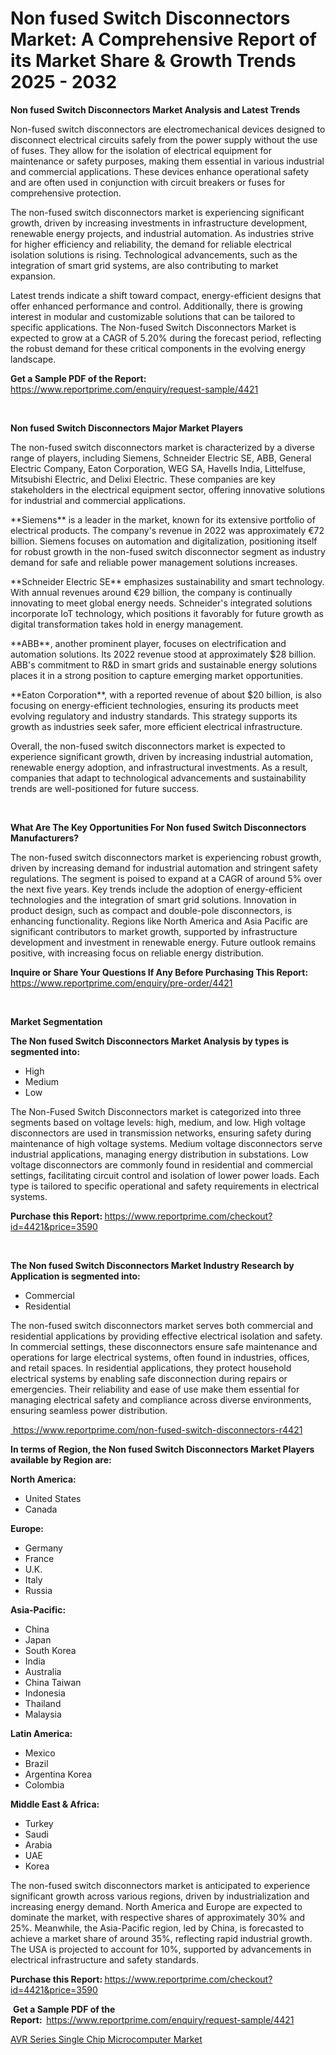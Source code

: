 <p><h1>Non fused Switch Disconnectors Market: A Comprehensive Report of its Market Share & Growth Trends 2025 - 2032</h1></p><p><strong>Non fused Switch Disconnectors Market Analysis and Latest Trends</strong></p>
<p><p>Non-fused switch disconnectors are electromechanical devices designed to disconnect electrical circuits safely from the power supply without the use of fuses. They allow for the isolation of electrical equipment for maintenance or safety purposes, making them essential in various industrial and commercial applications. These devices enhance operational safety and are often used in conjunction with circuit breakers or fuses for comprehensive protection. </p><p>The non-fused switch disconnectors market is experiencing significant growth, driven by increasing investments in infrastructure development, renewable energy projects, and industrial automation. As industries strive for higher efficiency and reliability, the demand for reliable electrical isolation solutions is rising. Technological advancements, such as the integration of smart grid systems, are also contributing to market expansion.</p><p>Latest trends indicate a shift toward compact, energy-efficient designs that offer enhanced performance and control. Additionally, there is growing interest in modular and customizable solutions that can be tailored to specific applications. The Non-fused Switch Disconnectors Market is expected to grow at a CAGR of 5.20% during the forecast period, reflecting the robust demand for these critical components in the evolving energy landscape.</p></p>
<p><strong>Get a Sample PDF of the Report:&nbsp;</strong> <a href="https://www.reportprime.com/enquiry/request-sample/4421?utm_campaign=3175&utm_medium=2&utm_source=Github&utm_content=ia&utm_term=19032025&utm_id=non-fused-switch-disconnectors">https://www.reportprime.com/enquiry/request-sample/4421</a></p>
<p>&nbsp;</p>
<p><strong>Non fused Switch Disconnectors Major Market Players</strong></p>
<p><p>The non-fused switch disconnectors market is characterized by a diverse range of players, including Siemens, Schneider Electric SE, ABB, General Electric Company, Eaton Corporation, WEG SA, Havells India, Littelfuse, Mitsubishi Electric, and Delixi Electric. These companies are key stakeholders in the electrical equipment sector, offering innovative solutions for industrial and commercial applications.</p><p>**Siemens** is a leader in the market, known for its extensive portfolio of electrical products. The company's revenue in 2022 was approximately €72 billion. Siemens focuses on automation and digitalization, positioning itself for robust growth in the non-fused switch disconnector segment as industry demand for safe and reliable power management solutions increases.</p><p>**Schneider Electric SE** emphasizes sustainability and smart technology. With annual revenues around €29 billion, the company is continually innovating to meet global energy needs. Schneider's integrated solutions incorporate IoT technology, which positions it favorably for future growth as digital transformation takes hold in energy management.</p><p>**ABB**, another prominent player, focuses on electrification and automation solutions. Its 2022 revenue stood at approximately $28 billion. ABB's commitment to R&D in smart grids and sustainable energy solutions places it in a strong position to capture emerging market opportunities.</p><p>**Eaton Corporation**, with a reported revenue of about $20 billion, is also focusing on energy-efficient technologies, ensuring its products meet evolving regulatory and industry standards. This strategy supports its growth as industries seek safer, more efficient electrical infrastructure.</p><p>Overall, the non-fused switch disconnectors market is expected to experience significant growth, driven by increasing industrial automation, renewable energy adoption, and infrastructural investments. As a result, companies that adapt to technological advancements and sustainability trends are well-positioned for future success.</p></p>
<p>&nbsp;</p>
<p><strong>What Are The Key Opportunities For Non fused Switch Disconnectors Manufacturers?</strong></p>
<p><p>The non-fused switch disconnectors market is experiencing robust growth, driven by increasing demand for industrial automation and stringent safety regulations. The segment is poised to expand at a CAGR of around 5% over the next five years. Key trends include the adoption of energy-efficient technologies and the integration of smart grid solutions. Innovation in product design, such as compact and double-pole disconnectors, is enhancing functionality. Regions like North America and Asia Pacific are significant contributors to market growth, supported by infrastructure development and investment in renewable energy. Future outlook remains positive, with increasing focus on reliable energy distribution.</p></p>
<p><strong>Inquire or Share Your Questions If Any Before Purchasing This Report:</strong> <a href="https://www.reportprime.com/enquiry/pre-order/4421?utm_campaign=3175&utm_medium=2&utm_source=Github&utm_content=ia&utm_term=19032025&utm_id=non-fused-switch-disconnectors">https://www.reportprime.com/enquiry/pre-order/4421</a></p>
<p>&nbsp;</p>
<p><strong>Market Segmentation</strong></p>
<p><strong>The Non fused Switch Disconnectors Market Analysis by types is segmented into:</strong></p>
<p><ul><li>High</li><li>Medium</li><li>Low</li></ul></p>
<p><p>The Non-Fused Switch Disconnectors market is categorized into three segments based on voltage levels: high, medium, and low. High voltage disconnectors are used in transmission networks, ensuring safety during maintenance of high voltage systems. Medium voltage disconnectors serve industrial applications, managing energy distribution in substations. Low voltage disconnectors are commonly found in residential and commercial settings, facilitating circuit control and isolation of lower power loads. Each type is tailored to specific operational and safety requirements in electrical systems.</p></p>
<p><strong>Purchase this Report:&nbsp;</strong><a href="https://www.reportprime.com/checkout?id=4421&price=3590&utm_campaign=3175&utm_medium=2&utm_source=Github&utm_content=ia&utm_term=19032025&utm_id=non-fused-switch-disconnectors">https://www.reportprime.com/checkout?id=4421&price=3590</a></p>
<p>&nbsp;</p>
<p><strong>The Non fused Switch Disconnectors Market Industry Research by Application is segmented into:</strong></p>
<p><ul><li>Commercial</li><li>Residential</li></ul></p>
<p><p>The non-fused switch disconnectors market serves both commercial and residential applications by providing effective electrical isolation and safety. In commercial settings, these disconnectors ensure safe maintenance and operations for large electrical systems, often found in industries, offices, and retail spaces. In residential applications, they protect household electrical systems by enabling safe disconnection during repairs or emergencies. Their reliability and ease of use make them essential for managing electrical safety and compliance across diverse environments, ensuring seamless power distribution.</p></p>
<p><a href="https://www.reportprime.com/non-fused-switch-disconnectors-r4421?utm_campaign=3175&utm_medium=2&utm_source=Github&utm_content=ia&utm_term=19032025&utm_id=non-fused-switch-disconnectors">&nbsp;https://www.reportprime.com/non-fused-switch-disconnectors-r4421</a></p>
<p><strong>In terms of Region, the Non fused Switch Disconnectors Market Players available by Region are:</strong></p>
<p>
    <p> <strong> North America: </strong>
        <ul>
            <li>United States</li>
            <li>Canada</li>
        </ul>
        </p> 
    <p> <strong> Europe: </strong>
        <ul>
            <li>Germany</li>
            <li>France</li>
            <li>U.K.</li>
            <li>Italy</li>
            <li>Russia</li>
        </ul>
        </p> 
    <p> <strong> Asia-Pacific: </strong>
        <ul>
            <li>China</li>
            <li>Japan</li>
            <li>South Korea</li>
            <li>India</li>
            <li>Australia</li>
            <li>China Taiwan</li>
            <li>Indonesia</li>
            <li>Thailand</li>
            <li>Malaysia</li>
        </ul>
        </p> 
    <p> <strong> Latin America: </strong>
        <ul>
            <li>Mexico</li>
            <li>Brazil</li>
            <li>Argentina Korea</li>
            <li>Colombia</li>
        </ul>
        </p> 
    <p> <strong> Middle East & Africa: </strong>
        <ul>
            <li>Turkey</li>
            <li>Saudi</li>
            <li>Arabia</li>
            <li>UAE</li>
            <li>Korea</li>
        </ul>
    </p>
    </p>
<p><p>The non-fused switch disconnectors market is anticipated to experience significant growth across various regions, driven by industrialization and increasing energy demand. North America and Europe are expected to dominate the market, with respective shares of approximately 30% and 25%. Meanwhile, the Asia-Pacific region, led by China, is forecasted to achieve a market share of around 35%, reflecting rapid industrial growth. The USA is projected to account for 10%, supported by advancements in electrical infrastructure and safety standards.</p></p>
<p><strong>Purchase this Report: </strong><a href="https://www.reportprime.com/checkout?id=4421&price=3590&utm_campaign=3175&utm_medium=2&utm_source=Github&utm_content=ia&utm_term=19032025&utm_id=non-fused-switch-disconnectors">https://www.reportprime.com/checkout?id=4421&price=3590</a></p>
<p>&nbsp;<strong>Get a Sample PDF of the Report:&nbsp;&nbsp;</strong><a href="https://www.reportprime.com/enquiry/request-sample/4421?utm_campaign=3175&utm_medium=2&utm_source=Github&utm_content=ia&utm_term=19032025&utm_id=non-fused-switch-disconnectors">https://www.reportprime.com/enquiry/request-sample/4421</a></p>
<p><strong></strong></p>
<p><p><a href="https://github.com/ternainglin/Market-Research-Report-List-1/blob/main/avr-series-single-chip-microcomputer-market.md?utm_campaign=3175&utm_medium=2&utm_source=Github&utm_content=ia&utm_term=19032025&utm_id=non-fused-switch-disconnectors">AVR Series Single Chip Microcomputer Market</a></p></p>